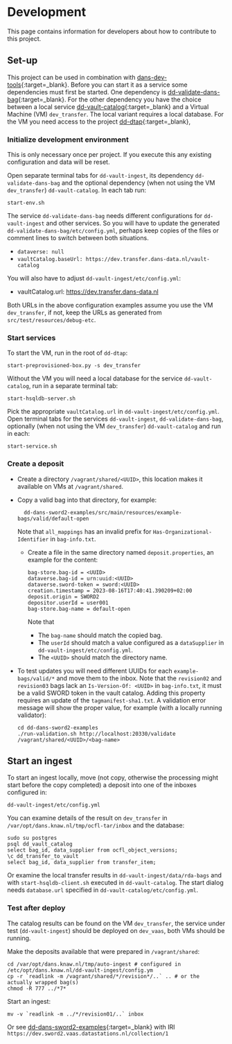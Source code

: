 Development
===========
This page contains information for developers about how to contribute to this project.

Set-up
------
This project can be used in combination with  [dans-dev-tools]{:target=_blank}. 
Before you can start it as a service some dependencies must first be started.
One dependency is [dd-validate-dans-bag]{:target=_blank}.
For the other dependency you have the choice between a local service [dd-vault-catalog]{:target=_blank} and a Virtual Machine (VM) `dev_transfer`.
The local variant requires a local database. 
For the VM you need access to the project [dd-dtap]{:target=_blank},

[dans-dev-tools]: https://github.com/DANS-KNAW/dans-dev-tools#readme
[dd-dtap]: https://github.com/DANS-KNAW/dd-dtap#readme
[dd-validate-dans-bag]: https://github.com/DANS-KNAW/dd-validate-dans-bag#readme
[dd-vault-catalog]: https://github.com/DANS-KNAW/dd-vault-catalog#readme

### Initialize development environment

This is only necessary once per project. If you execute this any existing configuration and data will be reset.

Open separate terminal tabs for `dd-vault-ingest`, its dependency `dd-validate-dans-bag`
and the optional dependency (when not using the VM `dev_transfer`) `dd-vault-catalog`. In each tab run:

```commandline
start-env.sh
```

The service `dd-validate-dans-bag` needs different configurations for `dd-vault-ingest` and other services. 
So you will have to update the generated `dd-validate-dans-bag/etc/config.yml`,
perhaps keep copies of the files or comment lines to switch between both situations.

* `dataverse: null`
* `vaultCatalog.baseUrl: https://dev.transfer.dans-data.nl/vault-catalog`

You will also have to adjust `dd-vault-ingest/etc/config.yml`:

* vaultCatalog.url: https://dev.transfer.dans-data.nl

Both URLs in the above configuration examples assume you use the VM `dev_transfer`, 
if not, keep the URLs as generated from `src/test/resources/debug-etc`.

### Start services

To start the VM, run in the root of `dd-dtap`:

```commandline
start-preprovisioned-box.py -s dev_transfer
```

Without the VM you will need a local database for the service `dd-vault-catalog`, run in a separate terminal tab:

```commandline
start-hsqldb-server.sh
```

Pick the appropriate `vaultCatalog.url` in `dd-vault-ingest/etc/config.yml`.
Open terminal tabs for the services `dd-vault-ingest`, `dd-validate-dans-bag`, optionally (when not using the VM `dev_transfer`) `dd-vault-catalog` and run in each:

```commandline
start-service.sh
```

### Create a deposit

* Create a directory `/vagrant/shared/<UUID>`, this location makes it available on VMs at `/vagrant/shared`.
* Copy a valid bag into that directory, for example:

        dd-dans-sword2-examples/src/main/resources/example-bags/valid/default-open

  Note that `all_mappings` has an invalid prefix for `Has-Organizational-Identifier` in `bag-info.txt`.

  * Create a file in the same directory named `deposit.properties`, an example for the content:

        bag-store.bag-id = <UUID>
        dataverse.bag-id = urn:uuid:<UUID>
        dataverse.sword-token = sword:<UUID>
        creation.timestamp = 2023-08-16T17:40:41.390209+02:00
        deposit.origin = SWORD2
        depositor.userId = user001
        bag-store.bag-name = default-open

    Note that 
    * The `bag-name` should match the copied bag.
    * The `userId` should match a value configured as a `dataSupplier` in `dd-vault-ingest/etc/config.yml`.
    * The `<UUID>` should match the directory name.
* To test updates you will need different UUIDs for each `example-bags/valid/*` and move them to the inbox.
  Note that the `revision02` and `revision03` bags lack an `Is-Version-Of: <UUID>` in `bag-info.txt`,
  it must be a valid SWORD token in the vault catalog.
  Adding this property requires an update of the `tagmanifest-sha1.txt`.
  A validation error message will show the proper value, for example (with a locally running validator):

      cd dd-dans-sword2-examples
      ./run-validation.sh http://localhost:20330/validate /vagrant/shared/<UUID>/<bag-name>

## Start an ingest

To start an ingest locally, move (not copy, otherwise the processing might start before the copy completed)
a deposit into one of the inboxes configured in:

    dd-vault-ingest/etc/config.yml

You can examine details of the result on `dev_transfer` in `/var/opt/dans.knaw.nl/tmp/ocfl-tar/inbox`
and the database: 

    sudo su postgres
    psql dd_vault_catalog
    select bag_id, data_supplier from ocfl_object_versions;
    \c dd_transfer_to_vault
    select bag_id, data_supplier from transfer_item;

Or examine the local transfer results in `dd-vault-ingest/data/rda-bags`
and with `start-hsqldb-client.sh` executed in `dd-vault-catalog`.
The start dialog needs `database.url` specified in `dd-vault-catalog/etc/config.yml`.

### Test after deploy

The catalog results can be found on the VM `dev_transfer`,
the service under test (`dd-vault-ingest`) should be deployed on `dev_vaas`, both VMs should be running.

Make the deposits available that were prepared in `/vagrant/shared`:

    cd /var/opt/dans.knaw.nl/tmp/auto-ingest # configured in /etc/opt/dans.knaw.nl/dd-vault-ingest/config.ym
    cp -r `readlink -m /vagrant/shared/*/revision*/..` .. # or the actually wrapped bag(s)
    chmod -R 777 ../*7*

Start an ingest:

    mv -v `readlink -m ../*/revision01/..` inbox

Or see [dd-dans-sword2-examples]{:target=_blank} with IRI `https://dev.sword2.vaas.datastations.nl/collection/1`

[dd-dans-sword2-examples]: https://dans-knaw.github.io/dd-dans-sword2-examples/#testing-different-scenarios
